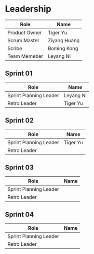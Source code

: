 # Leadership

| Role          | Name         |
|---------------|--------------|
| Product Owner | Tiger Yu     |
| Scrum Master  | Ziyang Huang |
| Scribe        | Boming Kong  |
| Team Memeber  | Leyang Ni    |

## Sprint 01

| Role                   | Name      |
|------------------------|-----------|
| Sprint Planning Leader | Leyang Ni |
| Retro Leader           | Tiger Yu  |

## Sprint 02

| Role                   | Name     |
|------------------------|----------|
| Sprint Planning Leader | Tiger Yu |
| Retro Leader           |          |


## Sprint 03

| Role                   | Name |
|------------------------|------|
| Sprint Planning Leader |      |
| Retro Leader           |      |


## Sprint 04

| Role                   | Name |
|------------------------|------|
| Sprint Planning Leader |      |
| Retro Leader           |      |
